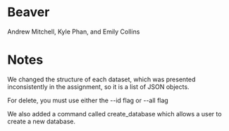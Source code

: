 # Beaver
Andrew Mitchell, Kyle Phan, and Emily Collins


# Notes
We changed the structure of each dataset, which was presented inconsistently in the assignment, so it is a list of JSON objects.

For delete, you must use either the --id flag or --all flag

We also added a command called create_database which allows a user to create a new database.
